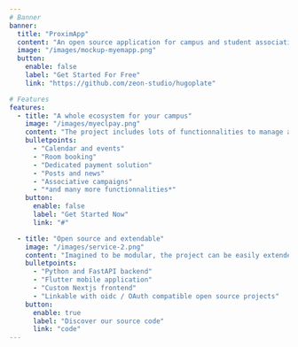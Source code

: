 ```yaml
---
# Banner
banner:
  title: "ProximApp"
  content: "An open source application for campus and student associations"
  image: "/images/mockup-myemapp.png"
  button:
    enable: false
    label: "Get Started For Free"
    link: "https://github.com/zeon-studio/hugoplate"

# Features
features:
  - title: "A whole ecosystem for your campus"
    image: "/images/myeclpay.png"
    content: "The project includes lots of functionnalities to manage and ease student life on campus."
    bulletpoints:
      - "Calendar and events"
      - "Room booking"
      - "Dedicated payment solution"
      - "Posts and news"
      - "Associative campaigns"
      - "*and many more functionnalities*"
    button:
      enable: false
      label: "Get Started Now"
      link: "#"

  - title: "Open source and extendable"
    image: "/images/service-2.png"
    content: "Imagined to be modular, the project can be easily extended and improved to meet your school or university specific needs"
    bulletpoints:
      - "Python and FastAPI backend"
      - "Flutter mobile application"
      - "Custom Nextjs frontend"
      - "Linkable with oidc / OAuth compatible open source projects"
    button:
      enable: true
      label: "Discover our source code"
      link: "code"
---
```

